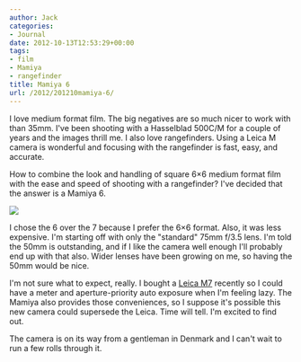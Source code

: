 ```yaml
---
author: Jack
categories:
- Journal
date: 2012-10-13T12:53:29+00:00
tags:
- film
- Mamiya
- rangefinder
title: Mamiya 6
url: /2012/201210mamiya-6/
---
```


I love medium format film. The big negatives are so much nicer to work with than 35mm. I've been shooting with a Hasselblad 500C/M for a couple of years and the images thrill me. I also love rangefinders. Using a Leica M camera is wonderful and focusing with the rangefinder is fast, easy, and accurate. 

How to combine the look and handling of square 6&#215;6 medium format film with the ease and speed of shooting with a rangefinder? I've decided that the answer is a Mamiya 6.


![][1] 

I chose the 6 over the 7 because I prefer the 6&#215;6 format. Also, it was less expensive. I'm starting off with only the "standard" 75mm f/3.5 lens. I'm told the 50mm is outstanding, and if I like the camera well enough I'll probably end up with that also. Wider lenses have been growing on me, so having the 50mm would be nice.

I'm not sure what to expect, really. I bought a [Leica M7][2] recently so I could have a meter and aperture-priority auto exposure when I'm feeling lazy. The Mamiya also provides those conveniences, so I suppose it's possible this new camera could supersede the Leica. Time will tell. I'm excited to find out.

The camera is on its way from a gentleman in Denmark and I can't wait to run a few rolls through it.

 [1]: /wp-content/uploads/2012/10/mamiya6.jpg
 [2]: http://jackbaty.com/2012/7/leica-m7